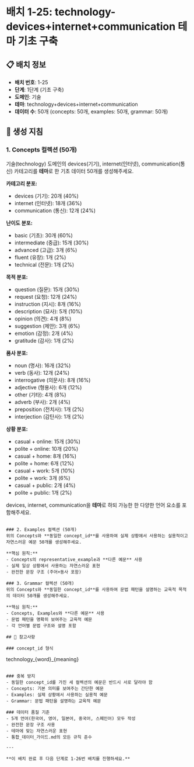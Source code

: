 # 배치 1-25: technology-devices+internet+communication 테마 기초 구축

## 📋 배치 정보
- **배치 번호**: 1-25
- **단계**: 1단계 (기초 구축)
- **도메인**: 기술
- **테마**: technology+devices+internet+communication
- **데이터 수**: 50개 (concepts: 50개, examples: 50개, grammar: 50개)

## 🎯 생성 지침

### 1. Concepts 컬렉션 (50개)
기술(technology) 도메인의 devices(기기), internet(인터넷), communication(통신) 카테고리를 **테마**로 한 기초 데이터 50개를 생성해주세요.

**카테고리 분포:**
- devices (기기): 20개 (40%)
- internet (인터넷): 18개 (36%)
- communication (통신): 12개 (24%)

**난이도 분포:**
- basic (기초): 30개 (60%)
- intermediate (중급): 15개 (30%)
- advanced (고급): 3개 (6%)
- fluent (유창): 1개 (2%)
- technical (전문): 1개 (2%)

**목적 분포:**
- question (질문): 15개 (30%)
- request (요청): 12개 (24%)
- instruction (지시): 8개 (16%)
- description (묘사): 5개 (10%)
- opinion (의견): 4개 (8%)
- suggestion (제안): 3개 (6%)
- emotion (감정): 2개 (4%)
- gratitude (감사): 1개 (2%)

**품사 분포:**
- noun (명사): 16개 (32%)
- verb (동사): 12개 (24%)
- interrogative (의문사): 8개 (16%)
- adjective (형용사): 6개 (12%)
- other (기타): 4개 (8%)
- adverb (부사): 2개 (4%)
- preposition (전치사): 1개 (2%)
- interjection (감탄사): 1개 (2%)

**상황 분포:**
- casual + online: 15개 (30%)
- polite + online: 10개 (20%)
- casual + home: 8개 (16%)
- polite + home: 6개 (12%)
- casual + work: 5개 (10%)
- polite + work: 3개 (6%)
- casual + public: 2개 (4%)
- polite + public: 1개 (2%)

devices, internet, communication을 **테마**로 하되 가능한 한 다양한 언어 요소를 포함해주세요.

```

### 2. Examples 컬렉션 (50개)
위의 Concepts와 **동일한 concept_id**를 사용하여 실제 상황에서 사용하는 실용적이고 자연스러운 예문 50개를 생성해주세요.

**핵심 원칙:**
- Concepts의 representative_example과 **다른 예문** 사용
- 실제 일상 상황에서 사용하는 자연스러운 표현
- 완전한 문장 구조 (주어+동사 포함)

### 3. Grammar 컬렉션 (50개)
위의 Concepts와 **동일한 concept_id**를 사용하여 문법 패턴을 설명하는 교육적 목적의 데이터 50개를 생성해주세요.

**핵심 원칙:**
- Concepts, Examples와 **다른 예문** 사용
- 문법 패턴을 명확히 보여주는 교육적 예문
- 각 언어별 문법 구조와 설명 포함

## 📝 참고사항

### concept_id 형식
```
technology_{word}_{meaning}
```

### 중복 방지
- 동일한 concept_id를 가진 세 컬렉션의 예문은 반드시 서로 달라야 함
- Concepts: 기본 의미를 보여주는 간단한 예문
- Examples: 실제 상황에서 사용하는 실용적 예문  
- Grammar: 문법 패턴을 설명하는 교육적 예문

### 데이터 품질 기준
- 5개 언어(한국어, 영어, 일본어, 중국어, 스페인어) 모두 작성
- 완전한 문장 구조 사용
- 테마에 맞는 자연스러운 표현
- 통합_데이터_가이드.md의 모든 규칙 준수

---

**이 배치 완료 후 다음 단계로 1-26번 배치를 진행하세요.**